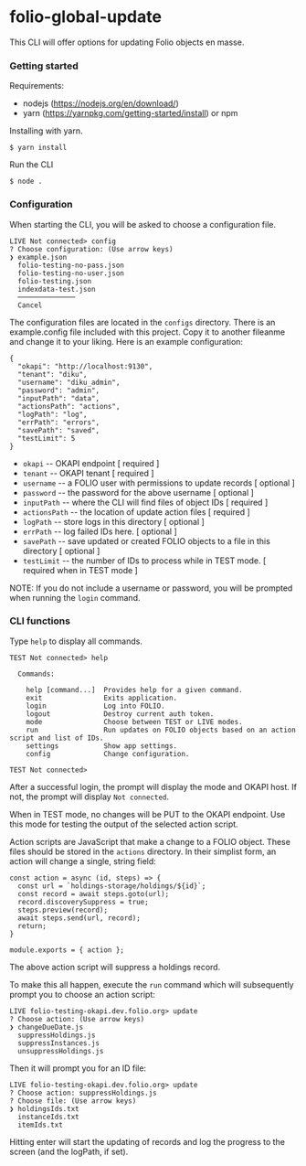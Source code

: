 # folio-global-update

This CLI will offer options for updating Folio objects en masse.

### Getting started

Requirements: 

* nodejs (https://nodejs.org/en/download/)
* yarn (https://yarnpkg.com/getting-started/install) or npm

Installing with yarn.

`$ yarn install`

Run the CLI

`$ node .`


### Configuration

When starting the CLI, you will be asked to choose a configuration file.

```
LIVE Not connected> config
? Choose configuration: (Use arrow keys)
❯ example.json 
  folio-testing-no-pass.json 
  folio-testing-no-user.json 
  folio-testing.json 
  indexdata-test.json 
  ──────────────
  Cancel 
```

The configuration files are located in the `configs` directory.  There is an example.config file included with this project.  Copy it to another fileanme and change it to your liking.  Here is an example configuration:

```
{
  "okapi": "http://localhost:9130",
  "tenant": "diku",
  "username": "diku_admin",
  "password": "admin",
  "inputPath": "data",
  "actionsPath": "actions",
  "logPath": "log",
  "errPath": "errors",
  "savePath": "saved",
  "testLimit": 5
}
```

- `okapi` -- OKAPI endpoint [ required ]
- `tenant` -- OKAPI tenant [ required ]
- `username` -- a FOLIO user with permissions to update records [ optional ]
- `password` -- the password for the above username [ optional ]
- `inputPath` -- where the CLI will find files of object IDs [ required ]
- `actionsPath` -- the location of update action files [ required ]
- `logPath` -- store logs in this directory [ optional ]
- `errPath` -- log failed IDs here.  [ optional ]
- `savePath` -- save updated or created FOLIO objects to a file in this directory [ optional ]
- `testLimit` -- the number of IDs to process while in TEST mode. [ required when in TEST mode ]

NOTE: If you do not include a username or password, you will be prompted when running the `login` command.

### CLI functions

Type `help` to display all commands.

```
TEST Not connected> help

  Commands:

    help [command...]  Provides help for a given command.
    exit               Exits application.
    login              Log into FOLIO.
    logout             Destroy current auth token.
    mode               Choose between TEST or LIVE modes.
    run                Run updates on FOLIO objects based on an action script and list of IDs.
    settings           Show app settings.
    config             Change configuration.

TEST Not connected> 
```

After a successful login, the prompt will display the mode and OKAPI host.  If not, the prompt will display `Not connected`.

When in TEST mode, no changes will be PUT to the OKAPI endpoint.  Use this mode for testing the output of the selected action script.

Action scripts are JavaScript that make a change to a FOLIO object.  These files should be stored in the `actions` directory.  In their simplist form, an action will change a single, string field:

```
const action = async (id, steps) => {
  const url = `holdings-storage/holdings/${id}`;
  const record = await steps.goto(url);
  record.discoverySuppress = true;
  steps.preview(record);
  await steps.send(url, record);
  return;
}

module.exports = { action };
```

The above action script will suppress a holdings record.

To make this all happen, execute the `run` command which will subsequently prompt you to choose an action script:

```
LIVE folio-testing-okapi.dev.folio.org> update
? Choose action: (Use arrow keys)
❯ changeDueDate.js 
  suppressHoldings.js 
  suppressInstances.js 
  unsuppressHoldings.js 
```

Then it will prompt you for an ID file:

```
LIVE folio-testing-okapi.dev.folio.org> update
? Choose action: suppressHoldings.js
? Choose file: (Use arrow keys)
❯ holdingsIds.txt 
  instanceIds.txt 
  itemIds.txt 
```

Hitting enter will start the updating of records and log the progress to the screen (and the logPath, if set).
